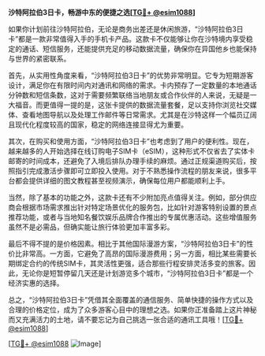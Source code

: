 **沙特阿拉伯3日卡，畅游中东的便捷之选[[TG💪+ @esim1088](https://t.me/s/esim1088)]**

如果你计划前往沙特阿拉伯，无论是商务出差还是休闲旅游，“沙特阿拉伯3日卡”都是一款非常值得入手的手机卡产品。这款卡不仅能够让你在沙特境内享受稳定的通话、短信服务，还能提供充足的移动数据流量，确保你在异国他乡也能保持与世界的紧密联系。

首先，从实用性角度来看，“沙特阿拉伯3日卡”的优势非常明显。它专为短期游客设计，满足你在有限时间内对通讯和网络的需求。卡内预存了一定数量的本地通话分钟数和短信条数，这对于需要频繁联络当地朋友或合作伙伴的人来说，无疑是一大福音。而更值得一提的是，这张卡提供的数据流量套餐，足以支持你浏览社交媒体、查看地图导航以及处理工作邮件等日常需求。尤其是在沙特这样一个幅员辽阔且现代化程度较高的国家，稳定的网络连接显得尤为重要。

其次，在购买和使用方面，“沙特阿拉伯3日卡”也考虑到了用户的便利性。现在，越来越多的人开始选择在线订购电子SIM卡（eSIM），这种形式不仅省去了实体卡邮寄的时间成本，还避免了入境后排队办理手续的麻烦。通过正规渠道购买后，按照指引完成激活步骤即可立即投入使用。对于不熟悉操作流程的朋友来说，很多平台都会提供详细的图文教程甚至视频演示，确保每位用户都能顺利上手。

当然，除了基本的功能之外，这款卡还有不少附加亮点值得关注。例如，部分供应商会根据市场需求推出针对特定场景优化的服务包，比如针对游客特别设置的景点推荐功能，或者与当地知名餐饮娱乐品牌合作推出的专属优惠活动。这些增值服务虽然不是必需品，但确实能让旅行体验更加丰富多彩。

最后不得不提的是价格因素。相比于其他国际漫游方案，“沙特阿拉伯3日卡”的性价比非常高。一方面，它避免了高昂的国际漫游费用；另一方面，相比某些需要长期绑定合约的传统SIM卡，其灵活性更强，适合那些行程安排灵活多变的旅客。因此，无论你是短暂停留几天还是计划游览多个城市，“沙特阿拉伯3日卡”都是一个经济实惠的选择。

总之，“沙特阿拉伯3日卡”凭借其全面覆盖的通信服务、简单快捷的操作方式以及合理的价格定位，成为了众多游客心目中的理想之选。如果你正准备踏上这片神秘而又充满活力的土地，请不要忘记为自己挑选一张合适的通讯工具哦！[[TG💪+ @esim1088](https://t.me/s/esim1088)]

[[TG💪+ @esim1088](https://t.me/s/esim1088) ![Image](https://i.postimg.cc/4NQfJmqS/Snipaste-2025-05-13-00-14-12.png)]
